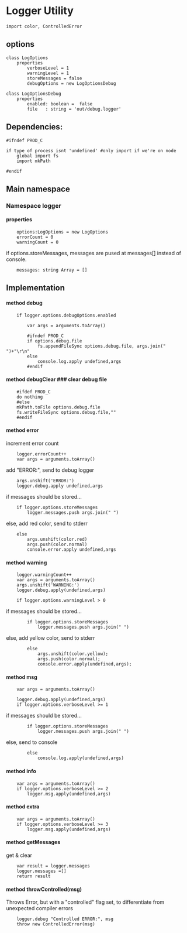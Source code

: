 Logger Utility
==============

    import color, ControlledError

options
-------

    class LogOptions
        properties
            verboseLevel = 1
            warningLevel = 1
            storeMessages = false
            debugOptions = new LogOptionsDebug

    class LogOptionsDebug
        properties
            enabled: boolean =  false
            file   : string = 'out/debug.logger'


Dependencies:
-------------

    #ifndef PROD_C

    if type of process isnt 'undefined' #only import if we're on node
        global import fs
        import mkPath 

    #endif


## Main namespace

### Namespace logger

#### properties 

        options:LogOptions = new LogOptions
        errorCount = 0
        warningCount = 0

if options.storeMessages, messages are pused at messages[]
instead of console.

        messages: string Array = []

Implementation
---------------

#### method debug

        if logger.options.debugOptions.enabled

            var args = arguments.toArray()

            #ifndef PROD_C
            if options.debug.file
                fs.appendFileSync options.debug.file, args.join(" ")+"\r\n"
            else
                console.log.apply undefined,args
            #endif

#### method debugClear ### clear debug file

        #ifdef PROD_C
        do nothing
        #else
        mkPath.toFile options.debug.file
        fs.writeFileSync options.debug.file,""
        #endif


#### method error
    
increment error count 

        logger.errorCount++
        var args = arguments.toArray()

add "ERROR:", send to debug logger

        args.unshift('ERROR:')
        logger.debug.apply undefined,args

if messages should be stored...

        if logger.options.storeMessages
            logger.messages.push args.join(" ")

else, add red color, send to stderr

        else
            args.unshift(color.red)
            args.push(color.normal)
            console.error.apply undefined,args


#### method warning

        logger.warningCount++
        var args = arguments.toArray()
        args.unshift('WARNING:')
        logger.debug.apply(undefined,args)
        
        if logger.options.warningLevel > 0

if messages should be stored...

            if logger.options.storeMessages
                logger.messages.push args.join(" ")

else, add yellow color, send to stderr

            else
                args.unshift(color.yellow);
                args.push(color.normal);
                console.error.apply(undefined,args);
        
#### method msg

        var args = arguments.toArray()

        logger.debug.apply(undefined,args)
        if logger.options.verboseLevel >= 1

if messages should be stored...

            if logger.options.storeMessages
                logger.messages.push args.join(" ")

else, send to console

            else 
                console.log.apply(undefined,args)


#### method info

        var args = arguments.toArray()
        if logger.options.verboseLevel >= 2
            logger.msg.apply(undefined,args)

#### method extra

        var args = arguments.toArray()
        if logger.options.verboseLevel >= 3
            logger.msg.apply(undefined,args)


#### method getMessages
get & clear

        var result = logger.messages
        logger.messages =[]
        return result



#### method throwControlled(msg)
Throws Error, but with a "controlled" flag set, 
to differentiate from unexpected compiler errors

        logger.debug "Controlled ERROR:", msg
        throw new ControlledError(msg)

